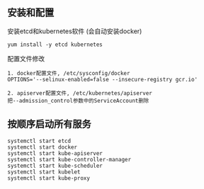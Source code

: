## 安装和配置

安装etcd和kubernetes软件 (会自动安装docker)
```
yum install -y etcd kubernetes
```

配置文件修改
```
1. docker配置文件, /etc/sysconfig/docker
OPTIONS='--selinux-enabled=false --insecure-registry gcr.io'

2. apiserver配置文件, /etc/kubernetes/apiserver
把--admission_control参数中的ServiceAccount删除
```

## 按顺序启动所有服务
```
systemctl start etcd
systemctl start docker
systemctl start kube-apiserver
systemctl start kube-controller-manager
systemctl start kube-scheduler
systemctl start kubelet
systemctl start kube-proxy
```

